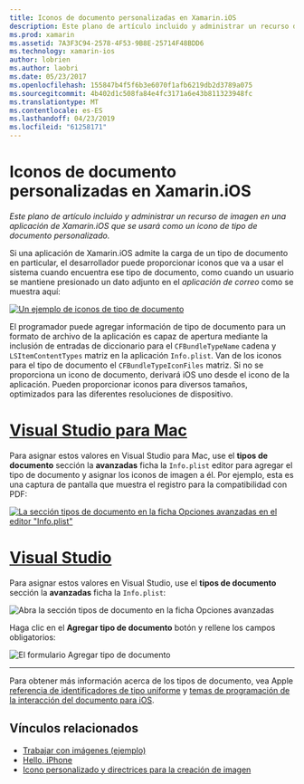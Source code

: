 ```yaml
---
title: Iconos de documento personalizadas en Xamarin.iOS
description: Este plano de artículo incluido y administrar un recurso de imagen en una aplicación de Xamarin.iOS que se usará como un icono de tipo de documento personalizado.
ms.prod: xamarin
ms.assetid: 7A3F3C94-2578-4F53-9B8E-25714F48BDD6
ms.technology: xamarin-ios
author: lobrien
ms.author: laobri
ms.date: 05/23/2017
ms.openlocfilehash: 155847b4f5f6b3e6070f1afb6219db2d3789a075
ms.sourcegitcommit: 4b402d1c508fa84e4fc3171a6e43b811323948fc
ms.translationtype: MT
ms.contentlocale: es-ES
ms.lasthandoff: 04/23/2019
ms.locfileid: "61258171"
---
```

# <a name="custom-document-icons-in-xamarinios"></a>Iconos de documento personalizadas en Xamarin.iOS

_Este plano de artículo incluido y administrar un recurso de imagen en una aplicación de Xamarin.iOS que se usará como un icono de tipo de documento personalizado._

Si una aplicación de Xamarin.iOS admite la carga de un tipo de documento en particular, el desarrollador puede proporcionar iconos que va a usar el sistema cuando encuentra ese tipo de documento, como cuando un usuario se mantiene presionado un dato adjunto en el *aplicación de correo* como se muestra aquí:

 [![](custom-document-types-images/17.png "Un ejemplo de iconos de tipo de documento")](custom-document-types-images/17.png#lightbox)

El programador puede agregar información de tipo de documento para un formato de archivo de la aplicación es capaz de apertura mediante la inclusión de entradas de diccionario para el `CFBundleTypeName` cadena y `LSItemContentTypes` matriz en la aplicación `Info.plist`. Van de los iconos para el tipo de documento el `CFBundleTypeIconFiles` matriz. Si no se proporciona un icono de documento, derivará iOS uno desde el icono de la aplicación.
Pueden proporcionar iconos para diversos tamaños, optimizados para las diferentes resoluciones de dispositivo. 

# <a name="visual-studio-for-mactabmacos"></a>[Visual Studio para Mac](#tab/macos)

Para asignar estos valores en Visual Studio para Mac, use el **tipos de documento** sección la **avanzadas** ficha la `Info.plist` editor para agregar el tipo de documento y asignar los iconos de imagen a él. Por ejemplo, esta es una captura de pantalla que muestra el registro para la compatibilidad con PDF:

 [![](custom-document-types-images/18.png "La sección tipos de documento en la ficha Opciones avanzadas en el editor \"Info.plist\"")](custom-document-types-images/18.png#lightbox)
 
# <a name="visual-studiotabwindows"></a>[Visual Studio](#tab/windows)

Para asignar estos valores en Visual Studio, use el **tipos de documento** sección la **avanzadas** ficha la `Info.plist`:

 ![](custom-document-types-images/doc01w.png "Abra la sección tipos de documento en la ficha Opciones avanzadas")

Haga clic en el **Agregar tipo de documento** botón y rellene los campos obligatorios:

![](custom-document-types-images/doc02w.png "El formulario Agregar tipo de documento")

-----


Para obtener más información acerca de los tipos de documento, vea Apple [referencia de identificadores de tipo uniforme](https://developer.apple.com/library/ios/#documentation/Miscellaneous/Reference/UTIRef/Articles/System-DeclaredUniformTypeIdentifiers.html) y [temas de programación de la interacción del documento para iOS](https://developer.apple.com/library/ios/#documentation/FileManagement/Conceptual/DocumentInteraction_TopicsForIOS/Introduction/Introduction.html).


## <a name="related-links"></a>Vínculos relacionados

- [Trabajar con imágenes (ejemplo)](https://developer.xamarin.com/samples/WorkingWithImages/)
- [Hello, iPhone](~/ios/get-started/hello-ios/index.md)
- [Icono personalizado y directrices para la creación de imagen](https://developer.apple.com/library/ios/#documentation/UserExperience/Conceptual/MobileHIG/IconsImages/IconsImages.html)
